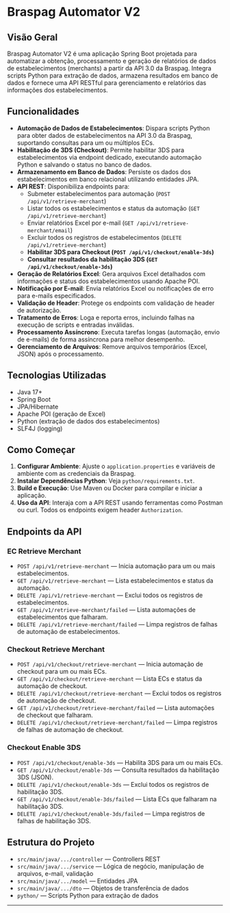 # Braspag Automator V2

## Visão Geral
Braspag Automator V2 é uma aplicação Spring Boot projetada para automatizar a obtenção, processamento e geração de relatórios de dados de estabelecimentos (merchants) a partir da API 3.0 da Braspag. Integra scripts Python para extração de dados, armazena resultados em banco de dados e fornece uma API RESTful para gerenciamento e relatórios das informações dos estabelecimentos.

## Funcionalidades

- **Automação de Dados de Estabelecimentos**: Dispara scripts Python para obter dados de estabelecimentos na API 3.0 da Braspag, suportando consultas para um ou múltiplos ECs.
- **Habilitação de 3DS (Checkout)**: Permite habilitar 3DS para estabelecimentos via endpoint dedicado, executando automação Python e salvando o status no banco de dados.
- **Armazenamento em Banco de Dados**: Persiste os dados dos estabelecimentos em banco relacional utilizando entidades JPA.
- **API REST**: Disponibiliza endpoints para:
  - Submeter estabelecimentos para automação (`POST /api/v1/retrieve-merchant`)
  - Listar todos os estabelecimentos e status da automação (`GET /api/v1/retrieve-merchant`)
  - Enviar relatórios Excel por e-mail (`GET /api/v1/retrieve-merchant/email`)
  - Excluir todos os registros de estabelecimentos (`DELETE /api/v1/retrieve-merchant`)
  - **Habilitar 3DS para Checkout (`POST /api/v1/checkout/enable-3ds`)**
  - **Consultar resultados da habilitação 3DS (`GET /api/v1/checkout/enable-3ds`)**
- **Geração de Relatórios Excel**: Gera arquivos Excel detalhados com informações e status dos estabelecimentos usando Apache POI.
- **Notificação por E-mail**: Envia relatórios Excel ou notificações de erro para e-mails especificados.
- **Validação de Header**: Protege os endpoints com validação de header de autorização.
- **Tratamento de Erros**: Loga e reporta erros, incluindo falhas na execução de scripts e entradas inválidas.
- **Processamento Assíncrono**: Executa tarefas longas (automação, envio de e-mails) de forma assíncrona para melhor desempenho.
- **Gerenciamento de Arquivos**: Remove arquivos temporários (Excel, JSON) após o processamento.

## Tecnologias Utilizadas
- Java 17+
- Spring Boot
- JPA/Hibernate
- Apache POI (geração de Excel)
- Python (extração de dados dos estabelecimentos)
- SLF4J (logging)

## Como Começar
1. **Configurar Ambiente**: Ajuste o `application.properties` e variáveis de ambiente com as credenciais da Braspag.
2. **Instalar Dependências Python**: Veja `python/requirements.txt`.
3. **Build e Execução**: Use Maven ou Docker para compilar e iniciar a aplicação.
4. **Uso da API**: Interaja com a API REST usando ferramentas como Postman ou curl. Todos os endpoints exigem header `Authorization`.

## Endpoints da API

### EC Retrieve Merchant
- `POST /api/v1/retrieve-merchant` — Inicia automação para um ou mais estabelecimentos.
- `GET /api/v1/retrieve-merchant` — Lista estabelecimentos e status da automação.
- `DELETE /api/v1/retrieve-merchant` — Exclui todos os registros de estabelecimentos.
- `GET /api/v1/retrieve-merchant/failed` — Lista automações de estabelecimentos que falharam.
- `DELETE /api/v1/retrieve-merchant/failed` — Limpa registros de falhas de automação de estabelecimentos.

### Checkout Retrieve Merchant
- `POST /api/v1/checkout/retrieve-merchant` — Inicia automação de checkout para um ou mais ECs.
- `GET /api/v1/checkout/retrieve-merchant` — Lista ECs e status da automação de checkout.
- `DELETE /api/v1/checkout/retrieve-merchant` — Exclui todos os registros de automação de checkout.
- `GET /api/v1/checkout/retrieve-merchant/failed` — Lista automações de checkout que falharam.
- `DELETE /api/v1/checkout/retrieve-merchant/failed` — Limpa registros de falhas de automação de checkout.

### Checkout Enable 3DS
- `POST /api/v1/checkout/enable-3ds` — Habilita 3DS para um ou mais ECs.
- `GET /api/v1/checkout/enable-3ds` — Consulta resultados da habilitação 3DS (JSON).
- `DELETE /api/v1/checkout/enable-3ds` — Exclui todos os registros de habilitação 3DS.
- `GET /api/v1/checkout/enable-3ds/failed` — Lista ECs que falharam na habilitação 3DS.
- `DELETE /api/v1/checkout/enable-3ds/failed` — Limpa registros de falhas de habilitação 3DS.

## Estrutura do Projeto
- `src/main/java/.../controller` — Controllers REST
- `src/main/java/.../service` — Lógica de negócio, manipulação de arquivos, e-mail, validação
- `src/main/java/.../model` — Entidades JPA
- `src/main/java/.../dto` — Objetos de transferência de dados
- `python/` — Scripts Python para extração de dados

---
